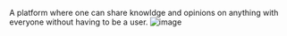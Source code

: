 A platform where one can share knowldge and opinions on anything with everyone without having to be a user.
![image](https://github.com/user-attachments/assets/e8d3a346-09af-4daf-b08e-8e3e93a88245)
